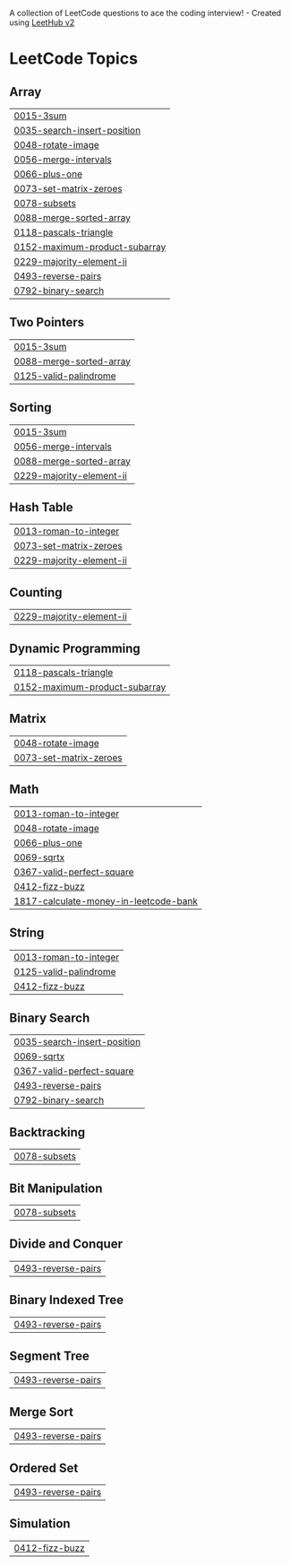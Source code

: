 A collection of LeetCode questions to ace the coding interview! - Created using [LeetHub v2](https://github.com/arunbhardwaj/LeetHub-2.0)
<!---LeetCode Topics Start-->
# LeetCode Topics
## Array
|  |
| ------- |
| [0015-3sum](https://github.com/RiyaBisht716/LeetCodeProblems/tree/master/0015-3sum) |
| [0035-search-insert-position](https://github.com/RiyaBisht716/LeetCodeProblems/tree/master/0035-search-insert-position) |
| [0048-rotate-image](https://github.com/RiyaBisht716/LeetCodeProblems/tree/master/0048-rotate-image) |
| [0056-merge-intervals](https://github.com/RiyaBisht716/LeetCodeProblems/tree/master/0056-merge-intervals) |
| [0066-plus-one](https://github.com/RiyaBisht716/LeetCodeProblems/tree/master/0066-plus-one) |
| [0073-set-matrix-zeroes](https://github.com/RiyaBisht716/LeetCodeProblems/tree/master/0073-set-matrix-zeroes) |
| [0078-subsets](https://github.com/RiyaBisht716/LeetCodeProblems/tree/master/0078-subsets) |
| [0088-merge-sorted-array](https://github.com/RiyaBisht716/LeetCodeProblems/tree/master/0088-merge-sorted-array) |
| [0118-pascals-triangle](https://github.com/RiyaBisht716/LeetCodeProblems/tree/master/0118-pascals-triangle) |
| [0152-maximum-product-subarray](https://github.com/RiyaBisht716/LeetCodeProblems/tree/master/0152-maximum-product-subarray) |
| [0229-majority-element-ii](https://github.com/RiyaBisht716/LeetCodeProblems/tree/master/0229-majority-element-ii) |
| [0493-reverse-pairs](https://github.com/RiyaBisht716/LeetCodeProblems/tree/master/0493-reverse-pairs) |
| [0792-binary-search](https://github.com/RiyaBisht716/LeetCodeProblems/tree/master/0792-binary-search) |
## Two Pointers
|  |
| ------- |
| [0015-3sum](https://github.com/RiyaBisht716/LeetCodeProblems/tree/master/0015-3sum) |
| [0088-merge-sorted-array](https://github.com/RiyaBisht716/LeetCodeProblems/tree/master/0088-merge-sorted-array) |
| [0125-valid-palindrome](https://github.com/RiyaBisht716/LeetCodeProblems/tree/master/0125-valid-palindrome) |
## Sorting
|  |
| ------- |
| [0015-3sum](https://github.com/RiyaBisht716/LeetCodeProblems/tree/master/0015-3sum) |
| [0056-merge-intervals](https://github.com/RiyaBisht716/LeetCodeProblems/tree/master/0056-merge-intervals) |
| [0088-merge-sorted-array](https://github.com/RiyaBisht716/LeetCodeProblems/tree/master/0088-merge-sorted-array) |
| [0229-majority-element-ii](https://github.com/RiyaBisht716/LeetCodeProblems/tree/master/0229-majority-element-ii) |
## Hash Table
|  |
| ------- |
| [0013-roman-to-integer](https://github.com/RiyaBisht716/LeetCodeProblems/tree/master/0013-roman-to-integer) |
| [0073-set-matrix-zeroes](https://github.com/RiyaBisht716/LeetCodeProblems/tree/master/0073-set-matrix-zeroes) |
| [0229-majority-element-ii](https://github.com/RiyaBisht716/LeetCodeProblems/tree/master/0229-majority-element-ii) |
## Counting
|  |
| ------- |
| [0229-majority-element-ii](https://github.com/RiyaBisht716/LeetCodeProblems/tree/master/0229-majority-element-ii) |
## Dynamic Programming
|  |
| ------- |
| [0118-pascals-triangle](https://github.com/RiyaBisht716/LeetCodeProblems/tree/master/0118-pascals-triangle) |
| [0152-maximum-product-subarray](https://github.com/RiyaBisht716/LeetCodeProblems/tree/master/0152-maximum-product-subarray) |
## Matrix
|  |
| ------- |
| [0048-rotate-image](https://github.com/RiyaBisht716/LeetCodeProblems/tree/master/0048-rotate-image) |
| [0073-set-matrix-zeroes](https://github.com/RiyaBisht716/LeetCodeProblems/tree/master/0073-set-matrix-zeroes) |
## Math
|  |
| ------- |
| [0013-roman-to-integer](https://github.com/RiyaBisht716/LeetCodeProblems/tree/master/0013-roman-to-integer) |
| [0048-rotate-image](https://github.com/RiyaBisht716/LeetCodeProblems/tree/master/0048-rotate-image) |
| [0066-plus-one](https://github.com/RiyaBisht716/LeetCodeProblems/tree/master/0066-plus-one) |
| [0069-sqrtx](https://github.com/RiyaBisht716/LeetCodeProblems/tree/master/0069-sqrtx) |
| [0367-valid-perfect-square](https://github.com/RiyaBisht716/LeetCodeProblems/tree/master/0367-valid-perfect-square) |
| [0412-fizz-buzz](https://github.com/RiyaBisht716/LeetCodeProblems/tree/master/0412-fizz-buzz) |
| [1817-calculate-money-in-leetcode-bank](https://github.com/RiyaBisht716/LeetCodeProblems/tree/master/1817-calculate-money-in-leetcode-bank) |
## String
|  |
| ------- |
| [0013-roman-to-integer](https://github.com/RiyaBisht716/LeetCodeProblems/tree/master/0013-roman-to-integer) |
| [0125-valid-palindrome](https://github.com/RiyaBisht716/LeetCodeProblems/tree/master/0125-valid-palindrome) |
| [0412-fizz-buzz](https://github.com/RiyaBisht716/LeetCodeProblems/tree/master/0412-fizz-buzz) |
## Binary Search
|  |
| ------- |
| [0035-search-insert-position](https://github.com/RiyaBisht716/LeetCodeProblems/tree/master/0035-search-insert-position) |
| [0069-sqrtx](https://github.com/RiyaBisht716/LeetCodeProblems/tree/master/0069-sqrtx) |
| [0367-valid-perfect-square](https://github.com/RiyaBisht716/LeetCodeProblems/tree/master/0367-valid-perfect-square) |
| [0493-reverse-pairs](https://github.com/RiyaBisht716/LeetCodeProblems/tree/master/0493-reverse-pairs) |
| [0792-binary-search](https://github.com/RiyaBisht716/LeetCodeProblems/tree/master/0792-binary-search) |
## Backtracking
|  |
| ------- |
| [0078-subsets](https://github.com/RiyaBisht716/LeetCodeProblems/tree/master/0078-subsets) |
## Bit Manipulation
|  |
| ------- |
| [0078-subsets](https://github.com/RiyaBisht716/LeetCodeProblems/tree/master/0078-subsets) |
## Divide and Conquer
|  |
| ------- |
| [0493-reverse-pairs](https://github.com/RiyaBisht716/LeetCodeProblems/tree/master/0493-reverse-pairs) |
## Binary Indexed Tree
|  |
| ------- |
| [0493-reverse-pairs](https://github.com/RiyaBisht716/LeetCodeProblems/tree/master/0493-reverse-pairs) |
## Segment Tree
|  |
| ------- |
| [0493-reverse-pairs](https://github.com/RiyaBisht716/LeetCodeProblems/tree/master/0493-reverse-pairs) |
## Merge Sort
|  |
| ------- |
| [0493-reverse-pairs](https://github.com/RiyaBisht716/LeetCodeProblems/tree/master/0493-reverse-pairs) |
## Ordered Set
|  |
| ------- |
| [0493-reverse-pairs](https://github.com/RiyaBisht716/LeetCodeProblems/tree/master/0493-reverse-pairs) |
## Simulation
|  |
| ------- |
| [0412-fizz-buzz](https://github.com/RiyaBisht716/LeetCodeProblems/tree/master/0412-fizz-buzz) |
<!---LeetCode Topics End-->